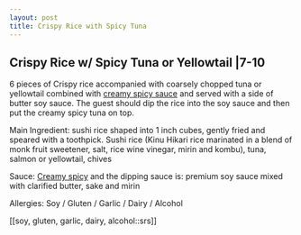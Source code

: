 ```yaml
---
layout: post
title: Crispy Rice with Spicy Tuna
---
```


## Crispy Rice w/ Spicy Tuna or Yellowtail |7-10

6 pieces of Crispy rice accompanied with coarsely chopped tuna or yellowtail combined with [creamy spicy sauce](../sauces/creamy-spicy-sauce.md) and served with a side of butter soy sauce. The guest should dip the rice into the soy sauce and then put the creamy spicy tuna on top. 

Main Ingredient: sushi rice shaped into 1 inch cubes, gently fried and speared with a toothpick. Sushi rice (Kinu Hikari rice marinated in a blend of monk fruit sweetener, salt, rice wine vinegar, mirin and kombu), tuna, salmon or yellowtail, chives

Sauce: [Creamy spicy](../sauces/creamy-spicy-sauce.md) and the dipping sauce is:
premium soy sauce mixed with clarified butter, sake and mirin

Allergies: Soy / Gluten / Garlic / Dairy / Alcohol

[[soy, gluten, garlic, dairy, alcohol::srs]]